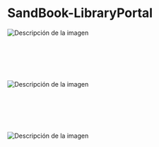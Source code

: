 # SandBook-LibraryPortal


![Descripción de la imagen](https://i.postimg.cc/rFQ0dHG6/1.jpg)
<br><br><br><br><br><br>

![Descripción de la imagen](https://i.postimg.cc/sgxB5JKM/2.jpg)
<br><br><br><br><br><br>

![Descripción de la imagen](https://i.postimg.cc/y8GDjSrv/3.jpg)
